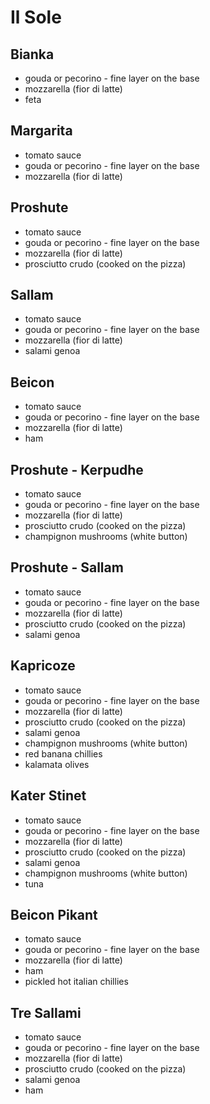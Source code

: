 # Il Sole

## Bianka

* gouda or pecorino - fine layer on the base
* mozzarella (fior di latte)
* feta


## Margarita

* tomato sauce
* gouda or pecorino - fine layer on the base
* mozzarella (fior di latte)


## Proshute

* tomato sauce
* gouda or pecorino - fine layer on the base
* mozzarella (fior di latte)
* prosciutto crudo (cooked on the pizza)


## Sallam

* tomato sauce
* gouda or pecorino - fine layer on the base
* mozzarella (fior di latte)
* salami genoa


## Beicon

* tomato sauce
* gouda or pecorino - fine layer on the base
* mozzarella (fior di latte)
* ham


## Proshute - Kerpudhe

* tomato sauce
* gouda or pecorino - fine layer on the base
* mozzarella (fior di latte)
* prosciutto crudo (cooked on the pizza)
* champignon mushrooms (white button)


## Proshute - Sallam

* tomato sauce
* gouda or pecorino - fine layer on the base
* mozzarella (fior di latte)
* prosciutto crudo (cooked on the pizza)
* salami genoa


## Kapricoze

* tomato sauce
* gouda or pecorino - fine layer on the base
* mozzarella (fior di latte)
* prosciutto crudo (cooked on the pizza)
* salami genoa
* champignon mushrooms (white button)
* red banana chillies
* kalamata olives


## Kater Stinet

* tomato sauce
* gouda or pecorino - fine layer on the base
* mozzarella (fior di latte)
* prosciutto crudo (cooked on the pizza)
* salami genoa
* champignon mushrooms (white button)
* tuna


## Beicon Pikant

* tomato sauce
* gouda or pecorino - fine layer on the base
* mozzarella (fior di latte)
* ham
* pickled hot italian chillies


## Tre Sallami

* tomato sauce
* gouda or pecorino - fine layer on the base
* mozzarella (fior di latte)
* prosciutto crudo (cooked on the pizza)
* salami genoa
* ham
